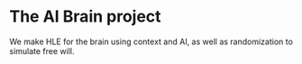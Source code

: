# The AI Brain project

We make HLE for the brain using context and AI, as well as randomization to simulate free will.

